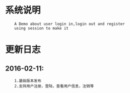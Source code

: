 系统说明
=====
		A Demo about user login in,login out and register
		using session to make it


更新日志
=====
2016-02-11:
------
		1.基础版本发布
		2.支持用户注册，登陆，查看用户信息，注销等
	
